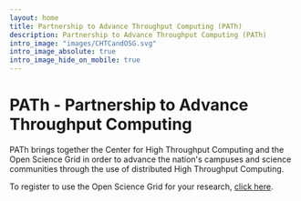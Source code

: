 ```yaml
---
layout: home
title: Partnership to Advance Throughput Computing (PATh)
description: Partnership to Advance Throughput Computing (PATh)
intro_image: "images/CHTCandOSG.svg"
intro_image_absolute: true
intro_image_hide_on_mobile: true
---
```


# PATh - Partnership to Advance Throughput Computing

PATh brings together the Center for High Throughput Computing and the
Open Science Grid in order to advance the nation's campuses and science
communities through the use of distributed High Throughput Computing.

<p>To register to use the Open Science Grid for your research, <a href="https://www.osgconnect.net/signup" target="_blank">click here</a>.</p>
